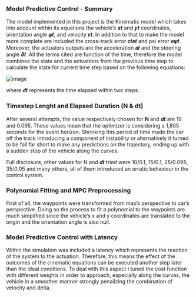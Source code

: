
### Model Predictive Control - Summary

The model implemented in this project is the Kinematic model which takes into account within its
equations the vehicle’s 𝒙𝒕 and 𝒚𝒕 coordinates, orientation angle 𝝍𝒕, and velocity 𝒗𝒕. In addition to that to
make the model more complete are included the cross-track error 𝒄𝒕𝒆𝒕 and psi error 𝒆𝝍𝒕. Moreover, the
actuators outputs are the acceleration 𝒂𝒕 and the steering angle 𝜹𝒕. All the terms cited are function of the
time, therefore the model combines the state and the actuations from the previous time step to calculate
the state for current time step based on the following equations:

![image](https://user-images.githubusercontent.com/29335742/223183576-e640df07-2a85-4d5f-ac46-e0ca2d2bd3c1.png)

where 𝒅𝒕 represents the time elapsed within two steps.

### Timestep Lenght and Elapsed Duration (N & dt)

After several attempts, the value respectively chosen for **N** and 𝒅𝒕 are 19 and 0.095. These values mean
that the optimizer is considering a 1,805 seconds for the event horizon. Shrinking this period of time made
the car off the track introducing a component of instability or alternatively it turned to be fall far short to
make any predictions on the trajectory, ending up with a sudden stop of the vehicle along the curves.

Full disclosure, other values for N and 𝒅𝒕 tried were 10/0.1, 15/0.1, 25/0.095, 35/0.05 and many others, all
of them introduced an erratic behaviour in the control system.


### Polynomial Fitting and MPC Preprocessing

First of all, the waypoints were transformed from map’s perspective to car’s perspective. Doing so the
process to fit a polynomial to the waypoints are much simplified since the vehicle’s x and y coordinates are
translated to the origin and the orientation angle is also null.

### Model Predictive Control with Latency

Within the simulation was included a latency which represents the reaction of the system to the actuation.
Therefore, this means the effect of the outcomes of the cinematic equations can be executed another step
later than the ideal conditions. To deal with this aspect I tuned the cost function with different weights in
order to approach, especially along the curves, the vehicle in a smoother manner strongly penalizing the
combination of velocity and delta.
